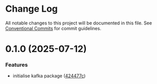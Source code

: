 # Change Log

All notable changes to this project will be documented in this file.
See [Conventional Commits](https://conventionalcommits.org) for commit guidelines.

# 0.1.0 (2025-07-12)

### Features

- initialise kafka package ([424477c](https://github.com/lindorm-io/monorepo/commit/424477cc8eb154f80c4e207da316ddf462184f89))
